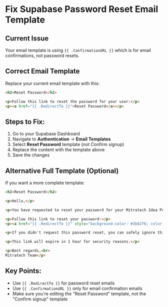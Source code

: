 # Fix Supabase Password Reset Email Template

## Current Issue
Your email template is using `{{ .ConfirmationURL }}` which is for email confirmations, not password resets.

## Correct Email Template

Replace your current email template with this:

```html
<h2>Reset Password</h2>

<p>Follow this link to reset the password for your user:</p>
<p><a href="{{ .RedirectTo }}">Reset Password</a></p>
```

## Steps to Fix:

1. Go to your Supabase Dashboard
2. Navigate to **Authentication** → **Email Templates**
3. Select **Reset Password** template (not Confirm signup)
4. Replace the content with the template above
5. Save the changes

## Alternative Full Template (Optional)

If you want a more complete template:

```html
<h2>Reset Password</h2>

<p>Hello,</p>

<p>You have requested to reset your password for your Mitratech Idea Portal Dashboard account.</p>

<p>Follow this link to reset your password:</p>
<p><a href="{{ .RedirectTo }}" style="background-color: #3b82f6; color: white; padding: 12px 24px; text-decoration: none; border-radius: 6px; display: inline-block;">Reset Password</a></p>

<p>If you didn't request this password reset, you can safely ignore this email.</p>

<p>This link will expire in 1 hour for security reasons.</p>

<p>Best regards,<br>
Mitratech Team</p>
```

## Key Points:
- Use `{{ .RedirectTo }}` for password reset emails
- Use `{{ .ConfirmationURL }}` only for email confirmation emails
- Make sure you're editing the "Reset Password" template, not the "Confirm signup" template